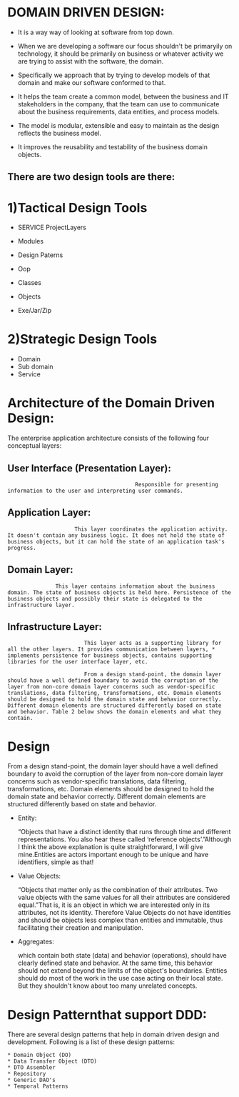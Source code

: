   # DOMAIN DRIVEN DESIGN:


 * It is a way way of looking at software from top down.

 * When we are developing a software our focus shouldn't be primaryily on technology, it should be primarily on business or whatever activity we are trying to assist with the software, the domain.

 * Specifically we approach that by trying to develop models of that domain and make our software conformed to that.

* It helps the team create a common model, between the business and IT stakeholders in the company, that the team can use to communicate about the business requirements, data entities, and process models.

 *   The model is modular, extensible and easy to maintain as the design reflects the business model.

  *  It improves the reusability and testability of the business domain objects.


## There are two design tools are there:

# 1)Tactical Design Tools     

* SERVICE ProjectLayers
* Modules

* Design  Paterns

* Oop

* Classes

* Objects

* Exe/Jar/Zip
# 2)Strategic Design Tools
* Domain
* Sub domain
* Service
# Architecture of the Domain Driven Design:

The enterprise application architecture consists of the following four conceptual layers:

   ## User Interface (Presentation Layer): 
                                            Responsible for presenting information to the user and interpreting user commands.

  ## Application Layer:
                         This layer coordinates the application activity. It doesn't contain any business logic. It does not hold the state of business objects, but it can hold the state of an application task's progress.

  ## Domain Layer: 
                   This layer contains information about the business domain. The state of business objects is held here. Persistence of the business objects and possibly their state is delegated to the infrastructure layer.

  ##  Infrastructure Layer: 
                            This layer acts as a supporting library for all the other layers. It provides communication between layers, * implements persistence for business objects, contains supporting libraries for the user interface layer, etc.

                            From a design stand-point, the domain layer should have a well defined boundary to avoid the corruption of the layer from non-core domain layer concerns such as vendor-specific translations, data filtering, transformations, etc. Domain elements should be designed to hold the domain state and behavior correctly. Different domain elements are structured differently based on state and behavior. Table 2 below shows the domain elements and what they contain.
# Design
From a design stand-point, the domain layer should have a well defined boundary to avoid the corruption of the layer from non-core domain layer concerns such as vendor-specific translations, data filtering, transformations, etc. Domain elements should be designed to hold the domain state and behavior correctly. Different domain elements are structured differently based on state and behavior.    

* Entity:
            
  

   “Objects that have a distinct identity that runs through time and different representations. You also hear these called ‘reference objects’.”Although I think the above explanation is quite straightforward, I will give mine.Entities are actors important enough to be unique and have identifiers, simple as that!
* Value Objects:
    
     “Objects that matter only as the combination of their attributes. Two value objects with the same values for all their attributes are considered equal.”That is, it is an object in which we are interested only in its attributes, not its identity. Therefore Value Objects do not have identities and should be objects less complex than entities and immutable, thus facilitating their creation and manipulation.
 
 
 
 * Aggregates:
 
 
    which contain both state (data) and behavior (operations), should have clearly defined state and behavior. At the same time, this behavior should not extend beyond the limits of the object's boundaries. Entities should do most of the work in the use case acting on their local state. But they shouldn't know about too many unrelated concepts.

# Design Patternthat support DDD:

There are several design patterns that help in domain driven design and development. Following is a list of these design patterns:

    * Domain Object (DO)
    * Data Transfer Object (DTO)
    * DTO Assembler
    * Repository
    * Generic DAO's
    * Temporal Patterns


